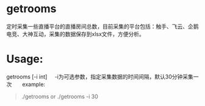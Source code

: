 # getrooms
定时采集一些直播平台的直播房间总数，目前采集的平台包括：触手、飞云、企鹅电竞、大神互动，采集的数据保存到xlsx文件，方便分析。

# Usage:
getrooms   [-i int]	
     -i为可选参数，指定采集数据的时间间隔，默认30分钟采集一次
      
example:
>./getrooms  or  ./getrooms -i 30
